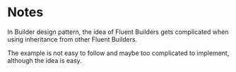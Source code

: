 # **Notes**
In Builder design pattern, the idea of Fluent Builders gets complicated when using inheritance from other Fluent Builders.

The example is not easy to follow and maybe too complicated to implement, although the idea is easy.